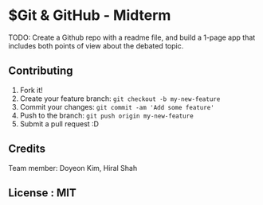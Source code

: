 # $Git & GitHub - Midterm

TODO: Create a Github repo with a readme file, and build a 1-page app that includes both points of view about the debated topic.


## Contributing

1. Fork it!
2. Create your feature branch: `git checkout -b my-new-feature`
3. Commit your changes: `git commit -am 'Add some feature'`
4. Push to the branch: `git push origin my-new-feature`
5. Submit a pull request :D


## Credits
Team member:
Doyeon Kim, Hiral Shah


## License : MIT
